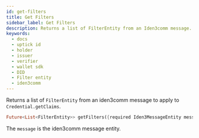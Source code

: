 ```yaml
---
id: get-filters
title: Get Filters
sidebar_label: Get Filters
description: Returns a list of FilterEntity from an Iden3comm message.
keywords:
  - docs
  - uptick id
  - holder
  - issuer
  - verifier
  - wallet sdk
  - DID
  - Filter entity
  - iden3comm
---
```


Returns a list of `FilterEntity` from an iden3comm message to apply to `Credential.getClaims`.

```dart
Future<List<FilterEntity>> getFilters({required Iden3MessageEntity message});`
```

The `message` is the iden3comm message entity.
